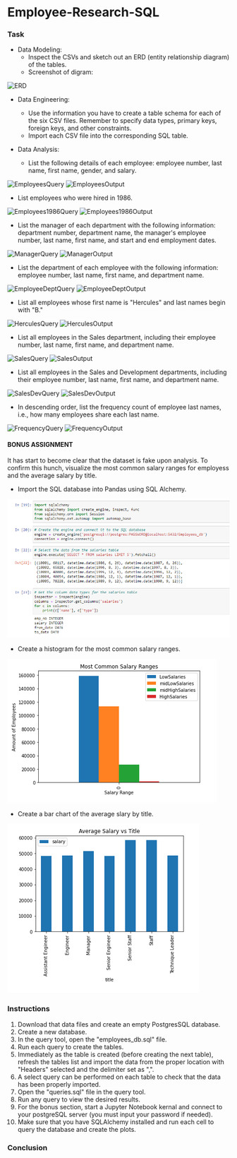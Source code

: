# **Employee-Research-SQL**

### Task

* Data Modeling:
  * Inspect the CSVs and sketch out an ERD (entity relationship diagram) of the tables.
  * Screenshot of digram:

![ERD](https://github.com/michaellegg16/sql-challenge/blob/master/EmployeeSQL/ERD.png)

* Data Engineering:
  * Use the information you have to create a table schema for each of the six CSV files. Remember to specify data types, primary keys, foreign keys, and other constraints.
  * Import each CSV file into the corresponding SQL table.
  
* Data Analysis:
  * List the following details of each employee: employee number, last name, first name, gender, and salary.
 
![EmployeesQuery](https://github.com/michaellegg16/sql-challenge/blob/master/Screenshots/EmployeeQuery.png)
![EmployeesOutput](https://github.com/michaellegg16/sql-challenge/blob/master/Screenshots/EmployeeOutput.png)

  * List employees who were hired in 1986.
  
![Employees1986Query](https://github.com/michaellegg16/sql-challenge/blob/master/Screenshots/Employee1986Query.png)
![Employees1986Output](https://github.com/michaellegg16/sql-challenge/blob/master/Screenshots/Employee1986Output.png)

  * List the manager of each department with the following information: department number, department name, the manager's employee number, last name, first name, and start and end employment dates.
  
![ManagerQuery](https://github.com/michaellegg16/sql-challenge/blob/master/Screenshots/DepartmentQuery.png)
![ManagerOutput](https://github.com/michaellegg16/sql-challenge/blob/master/Screenshots/DepartmentOutput.png)

  * List the department of each employee with the following information: employee number, last name, first name, and department name.
  
![EmployeeDeptQuery](https://github.com/michaellegg16/sql-challenge/blob/master/Screenshots/EmployeeDept.png)
![EmployeeDeptOutput](https://github.com/michaellegg16/sql-challenge/blob/master/Screenshots/EmployeeDeptOutput.png)

  * List all employees whose first name is "Hercules" and last names begin with "B."
  
![HerculesQuery](https://github.com/michaellegg16/sql-challenge/blob/master/Screenshots/HerculesQuery.png)
![HerculesOutput](https://github.com/michaellegg16/sql-challenge/blob/master/Screenshots/HerculesOutput.png)

  * List all employees in the Sales department, including their employee number, last name, first name, and department name.
  
![SalesQuery](https://github.com/michaellegg16/sql-challenge/blob/master/Screenshots/SalesDeptQuery.png)
![SalesOutput](https://github.com/michaellegg16/sql-challenge/blob/master/Screenshots/SalesDeptOutput.png)

  * List all employees in the Sales and Development departments, including their employee number, last name, first name, and department name.
  
![SalesDevQuery](https://github.com/michaellegg16/sql-challenge/blob/master/Screenshots/SalesDevQuery.png)
![SalesDevOutput](https://github.com/michaellegg16/sql-challenge/blob/master/Screenshots/SalesDevOutput.png)

  * In descending order, list the frequency count of employee last names, i.e., how many employees share each last name.
  
![FrequencyQuery](https://github.com/michaellegg16/sql-challenge/blob/master/Screenshots/FrequencyQuery.png)
![FrequencyOutput](https://github.com/michaellegg16/sql-challenge/blob/master/Screenshots/FrequencyOutput.png)


#### BONUS ASSIGNMENT

It has start to become clear that the dataset is fake upon analysis. To confirm this hunch, visualize the most common salary ranges for employess and the average salary by title.

* Import the SQL database into Pandas using SQL Alchemy.

![Import](https://github.com/michaellegg16/Employee-Research-SQL/blob/master/Screenshots/SQLAlcImport.PNG)

* Create a histogram for the most common salary ranges.

![SalaryRanges](https://github.com/michaellegg16/Employee-Research-SQL/blob/master/Screenshots/SalaryRanges_.PNG)

* Create a bar chart of the average slary by title.

![AverageSalaries](https://github.com/michaellegg16/Employee-Research-SQL/blob/master/Screenshots/AverageSalaries.PNG)

### Instructions

1. Download that data files and create an empty PostgresSQL database.
1. Create a new database.
1. In the query tool, open the "employees_db.sql" file.
1. Run each query to create the tables.
1. Immediately as the table is created (before creating the next table), refresh the tables list and import the data from the proper location with "Headers" selected and the delimiter set as ",".
1. A select query can be performed on each table to check that the data has been properly imported.
1. Open the "queries.sql" file in the query tool.
1. Run any query to view the desired results.
1. For the bonus section, start a Jupyter Notebook kernal and connect to your postgreSQL server (you must input your password if needed).
1. Make sure that you have SQLAlchemy installed and run each cell to query the database and create the plots.

### Conclusion


